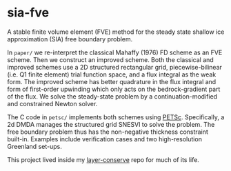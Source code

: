 sia-fve
=======

A stable finite volume element (FVE) method for the steady state shallow ice approximation (SIA) free boundary problem.

In `paper/` we re-interpret the classical Mahaffy (1976) FD scheme as an FVE scheme.  Then we construct an improved scheme.  Both the classical and improved schemes use a 2D structured rectangular grid, piecewise-bilinear (i.e. Q1 finite element) trial function space, and a flux integral as the weak form.  The improved scheme has better quadrature in the flux integral and form of first-order upwinding which only acts on the bedrock-gradient part of the flux.  We solve the steady-state problem by a continuation-modified and constrained Newton solver.

The C code in `petsc/` implements both schemes using [PETSc](http://www.mcs.anl.gov/petsc/).  Specifically, a 2d DMDA manages the structured grid SNESVI to solve the problem.  The free boundary problem thus has the non-negative thickness constraint built-in.  Examples include verification cases and two high-resolution Greenland set-ups.

This project lived inside my [layer-conserve](https://github.com/bueler/layer-conserve) repo for much of its life.
